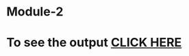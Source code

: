 

# Module-2
# To see the output [CLICK HERE](https://gupta-veer-rishabh.github.io/Coursera/Assignments/module-2/index.html)

